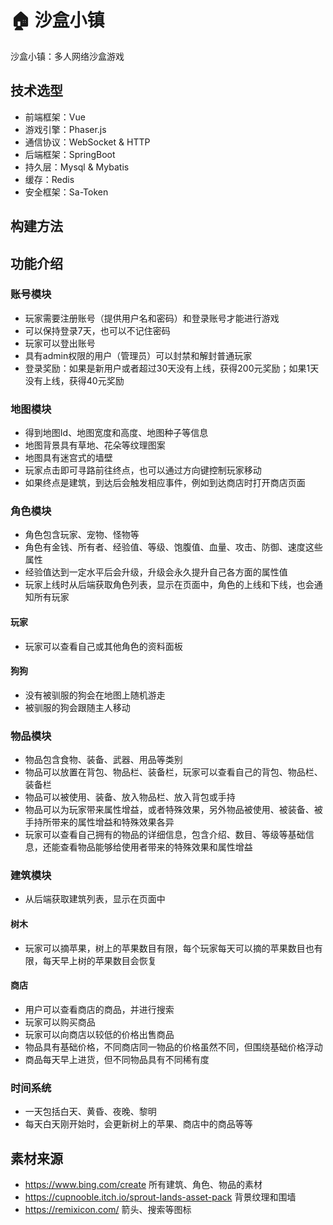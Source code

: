 # 🏠 沙盒小镇

沙盒小镇：多人网络沙盒游戏

## 技术选型

- 前端框架：Vue
- 游戏引擎：Phaser.js
- 通信协议：WebSocket & HTTP
- 后端框架：SpringBoot
- 持久层：Mysql & Mybatis
- 缓存：Redis
- 安全框架：Sa-Token

## 构建方法



## 功能介绍

### 账号模块

- 玩家需要注册账号（提供用户名和密码）和登录账号才能进行游戏
- 可以保持登录7天，也可以不记住密码
- 玩家可以登出账号
- 具有admin权限的用户（管理员）可以封禁和解封普通玩家
- 登录奖励：如果是新用户或者超过30天没有上线，获得200元奖励；如果1天没有上线，获得40元奖励

### 地图模块

- 得到地图Id、地图宽度和高度、地图种子等信息
- 地图背景具有草地、花朵等纹理图案
- 地图具有迷宫式的墙壁
- 玩家点击即可寻路前往终点，也可以通过方向键控制玩家移动
- 如果终点是建筑，到达后会触发相应事件，例如到达商店时打开商店页面

### 角色模块

- 角色包含玩家、宠物、怪物等
- 角色有金钱、所有者、经验值、等级、饱腹值、血量、攻击、防御、速度这些属性
- 经验值达到一定水平后会升级，升级会永久提升自己各方面的属性值
- 玩家上线时从后端获取角色列表，显示在页面中，角色的上线和下线，也会通知所有玩家

#### 玩家

- 玩家可以查看自己或其他角色的资料面板

#### 狗狗

- 没有被驯服的狗会在地图上随机游走
- 被驯服的狗会跟随主人移动

### 物品模块

- 物品包含食物、装备、武器、用品等类别
- 物品可以放置在背包、物品栏、装备栏，玩家可以查看自己的背包、物品栏、装备栏
- 物品可以被使用、装备、放入物品栏、放入背包或手持
- 物品可以为玩家带来属性增益，或者特殊效果，另外物品被使用、被装备、被手持所带来的属性增益和特殊效果各异
- 玩家可以查看自己拥有的物品的详细信息，包含介绍、数目、等级等基础信息，还能查看物品能够给使用者带来的特殊效果和属性增益

### 建筑模块

- 从后端获取建筑列表，显示在页面中

#### 树木

- 玩家可以摘苹果，树上的苹果数目有限，每个玩家每天可以摘的苹果数目也有限，每天早上树的苹果数目会恢复

#### 商店

- 用户可以查看商店的商品，并进行搜索
- 玩家可以购买商品
- 玩家可以向商店以较低的价格出售商品
- 物品具有基础价格，不同商店同一物品的价格虽然不同，但围绕基础价格浮动
- 商品每天早上进货，但不同物品具有不同稀有度

### 时间系统

- 一天包括白天、黄昏、夜晚、黎明
- 每天白天刚开始时，会更新树上的苹果、商店中的商品等等

## 素材来源

- https://www.bing.com/create 所有建筑、角色、物品的素材
- https://cupnooble.itch.io/sprout-lands-asset-pack 背景纹理和围墙
- https://remixicon.com/ 箭头、搜索等图标

